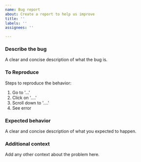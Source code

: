 ```yaml
---
name: Bug report
about: Create a report to help us improve
title: ''
labels: ''
assignees: ''

---
```


<!-- Please fill the following sections with the required information. -->

### Describe the bug

A clear and concise description of what the bug is.

### To Reproduce

Steps to reproduce the behavior:
1. Go to '...'
2. Click on '....'
3. Scroll down to '....'
4. See error

### Expected behavior

A clear and concise description of what you expected to happen.

### Additional context

Add any other context about the problem here.
